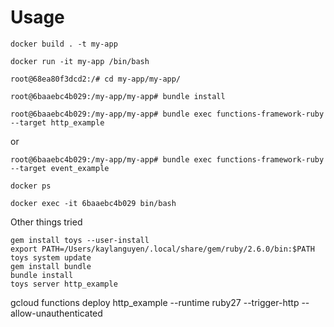 # Usage

`docker build . -t my-app`

`docker run -it my-app /bin/bash`

`root@68ea80f3dcd2:/# cd my-app/my-app/`

`root@6baaebc4b029:/my-app/my-app# bundle install`

`root@6baaebc4b029:/my-app/my-app# bundle exec functions-framework-ruby --target http_example`

or

`root@6baaebc4b029:/my-app/my-app# bundle exec functions-framework-ruby --target event_example`

`docker ps`

`docker exec -it 6baaebc4b029 bin/bash`

Other things tried
```
gem install toys --user-install
export PATH=/Users/kaylanguyen/.local/share/gem/ruby/2.6.0/bin:$PATH
toys system update
gem install bundle
bundle install
toys server http_example
```

gcloud functions deploy http_example --runtime ruby27 --trigger-http --allow-unauthenticated
